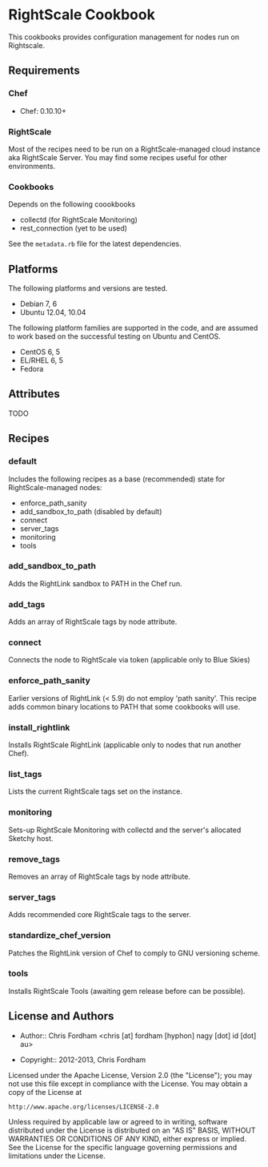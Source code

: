 RightScale Cookbook
===================

This cookbooks provides configuration management for nodes run on Rightscale.

## Requirements

### Chef

* Chef: 0.10.10+

### RightScale

Most of the recipes need to be run on a RightScale-managed cloud instance aka RightScale Server. You may find some recipes useful for other environments.

### Cookbooks

Depends on the following coookbooks

* collectd (for RightScale Monitoring)
* rest_connection (yet to be used)

See the `metadata.rb` file for the latest dependencies.

## Platforms

The following platforms and versions are tested.

* Debian 7, 6
* Ubuntu 12.04, 10.04

The following platform families are supported in the code, and are
assumed to work based on the successful testing on Ubuntu and CentOS.

* CentOS 6, 5
* EL/RHEL 6, 5
* Fedora

## Attributes

TODO

## Recipes

### default

Includes the following recipes as a base (recommended) state for RightScale-managed nodes:

* enforce_path_sanity
* add_sandbox_to_path (disabled by default)
* connect
* server_tags
* monitoring
* tools

### add_sandbox_to_path

Adds the RightLink sandbox to PATH in the Chef run.

### add_tags

Adds an array of RightScale tags by node attribute.

### connect

Connects the node to RightScale via token (applicable only to Blue Skies)

### enforce_path_sanity

Earlier versions of RightLink (< 5.9) do not employ 'path sanity'. This recipe adds common binary locations to PATH that some cookbooks will use.

### install_rightlink

Installs RightScale RightLink (applicable only to nodes that run another Chef).

### list_tags

Lists the current RightScale tags set on the instance.

### monitoring

Sets-up RightScale Monitoring with collectd and the server's allocated Sketchy host.

### remove_tags

Removes an array of RightScale tags by node attribute.

### server_tags

Adds recommended core RightScale tags to the server.

### standardize_chef_version

Patches the RightLink version of Chef to comply to GNU versioning scheme.

### tools

Installs RightScale Tools (awaiting gem release before can be possible).

## License and Authors

* Author:: Chris Fordham <chris [at] fordham [hyphon] nagy [dot] id [dot] au>

* Copyright:: 2012-2013, Chris Fordham

Licensed under the Apache License, Version 2.0 (the "License");
you may not use this file except in compliance with the License.
You may obtain a copy of the License at

    http://www.apache.org/licenses/LICENSE-2.0

Unless required by applicable law or agreed to in writing, software
distributed under the License is distributed on an "AS IS" BASIS,
WITHOUT WARRANTIES OR CONDITIONS OF ANY KIND, either express or implied.
See the License for the specific language governing permissions and
limitations under the License.
